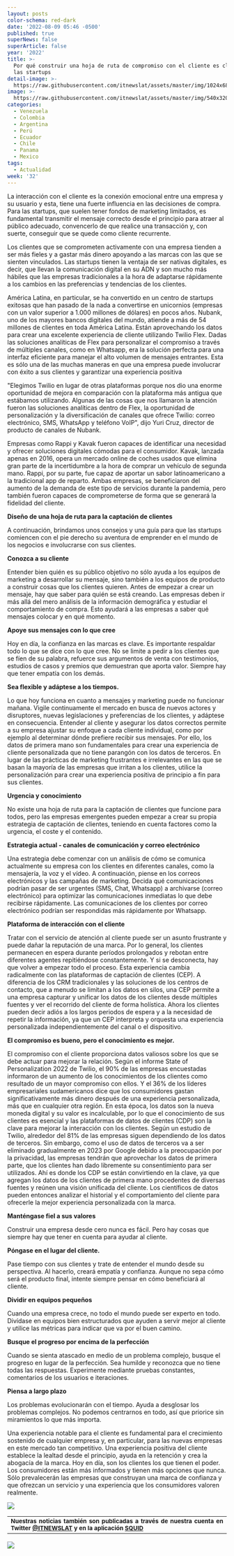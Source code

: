 ```yaml
---
layout: posts
color-schema: red-dark
date: '2022-08-09 05:46 -0500'
published: true
superNews: false
superArticle: false
year: '2022'
title: >-
  Por qué construir una hoja de ruta de compromiso con el cliente es clave para
  las startups
detail-image: >-
  https://raw.githubusercontent.com/itnewslat/assets/master/img/1024x680/Rodrigo-Marinho-g.jpg
image: >-
  https://raw.githubusercontent.com/itnewslat/assets/master/img/540x320/Rodrigo-Marinho-p.jpg
categories:
  - Venezuela
  - Colombia
  - Argentina
  - Perú
  - Ecuador
  - Chile
  - Panama
  - Mexico
tags:
  - Actualidad
week: '32'
---
```

La interacción con el cliente es la conexión emocional entre una empresa y su usuario y esta, tiene una fuerte influencia en las decisiones de compra. Para las startups, que suelen tener fondos de marketing limitados, es fundamental transmitir el mensaje correcto desde el principio para atraer al público adecuado, convencerlo de que realice una transacción y, con suerte, conseguir que se quede como cliente recurrente.
 
Los clientes que se comprometen activamente con una empresa tienden a ser más fieles y a gastar más dinero apoyando a las marcas con las que se sienten vinculados. Las startups tienen la ventaja de ser nativas digitales, es decir, que llevan la comunicación digital en su ADN y son mucho más hábiles que las empresas tradicionales a la hora de adaptarse rápidamente a los cambios en las preferencias y tendencias de los clientes.
 
América Latina, en particular, se ha convertido en un centro de startups exitosas que han pasado de la nada a convertirse en unicornios (empresas con un valor superior a 1.000 millones de dólares) en pocos años. Nubank, uno de los mayores bancos digitales del mundo, atiende a más de 54 millones de clientes en toda América Latina. Están aprovechando los datos para crear una excelente experiencia de cliente utilizando Twilio Flex. Dadas las soluciones analíticas de Flex para personalizar el compromiso a través de múltiples canales, como en Whatsapp, era la solución perfecta para una interfaz eficiente para manejar el alto volumen de mensajes entrantes. Esta es sólo una de las muchas maneras en que una empresa puede involucrar con éxito a sus clientes y garantizar una experiencia positiva
 
"Elegimos Twilio en lugar de otras plataformas porque nos dio una enorme oportunidad de mejora en comparación con la plataforma más antigua que estábamos utilizando. Algunas de las cosas que nos llamaron la atención fueron las soluciones analíticas dentro de Flex, la oportunidad de personalización y la diversificación de canales que ofrece Twilio: correo electrónico, SMS, WhatsApp y teléfono VoIP", dijo Yuri Cruz, director de producto de canales de Nubank.
 
Empresas como Rappi y Kavak fueron capaces de identificar una necesidad y ofrecer soluciones digitales cómodas para el consumidor. Kavak, lanzada apenas en 2016, opera un mercado online de coches usados que elimina gran parte de la incertidumbre a la hora de comprar un vehículo de segunda mano. Rappi, por su parte, fue capaz de aportar un sabor latinoamericano a la tradicional app de reparto. Ambas empresas, se beneficiaron del aumento de la demanda de este tipo de servicios durante la pandemia, pero también fueron capaces de comprometerse de forma que se generará la fidelidad del cliente.
 
**Diseño de una hoja de ruta para la captación de clientes**
 
A continuación, brindamos unos consejos y una guía para que las startups comiencen con el pie derecho su aventura de emprender en el mundo de los negocios e involucrarse con sus clientes.
 
**Conozca a su cliente**

Entender bien quién es su público objetivo no sólo ayuda a los equipos de marketing a desarrollar su mensaje, sino también a los equipos de producto a construir cosas que los clientes quieren.  Antes de empezar a crear un mensaje, hay que saber para quién se está creando.  Las empresas deben ir más allá del mero análisis de la información demográfica y estudiar el comportamiento de compra. Esto ayudará a las empresas a saber qué mensajes colocar y en qué momento.
 
**Apoye sus mensajes con lo que cree**

Hoy en día, la confianza en las marcas es clave. Es importante respaldar todo lo que se dice con lo que cree. No se limite a pedir a los clientes que se fíen de su palabra, refuerce sus argumentos de venta con testimonios, estudios de casos y premios que demuestran que aporta valor. Siempre hay que tener empatía con los demás.
 
**Sea flexible y adáptese a los tiempos.**

Lo que hoy funciona en cuanto a mensajes y marketing puede no funcionar mañana. Vigile continuamente el mercado en busca de nuevos actores y disruptores, nuevas legislaciones y preferencias de los clientes, y adáptese en consecuencia. Entender al cliente y asegurar los datos correctos permite a su empresa ajustar su enfoque a cada cliente individual, como por ejemplo al determinar dónde prefiere recibir sus mensajes. Por ello, los datos de primera mano son fundamentales para crear una experiencia de cliente personalizada que no tiene parangón con los datos de terceros. En lugar de las prácticas de marketing frustrantes e irrelevantes en las que se basan la mayoría de las empresas que irritan a los clientes, utilice la personalización para crear una experiencia positiva de principio a fin para sus clientes.  
 
**Urgencia y conocimiento**
 
No existe una hoja de ruta para la captación de clientes que funcione para todos, pero las empresas emergentes pueden empezar a crear su propia estrategia de captación de clientes, teniendo en cuenta factores como la urgencia, el coste y el contenido. 
 
**Estrategia actual - canales de comunicación y correo electrónico**

Una estrategia debe comenzar con un análisis de cómo se comunica actualmente su empresa con los clientes en diferentes canales, como la mensajería, la voz y el vídeo. A continuación, piense en los correos electrónicos y las campañas de marketing. Decida qué comunicaciones podrían pasar de ser urgentes (SMS, Chat, Whatsapp) a archivarse (correo electrónico) para optimizar las comunicaciones inmediatas lo que debe recibirse rápidamente. Las comunicaciones de los clientes por correo electrónico podrían ser respondidas más rápidamente por Whatsapp.
 
**Plataforma de interacción con el cliente**

Tratar con el servicio de atención al cliente puede ser un asunto frustrante y puede dañar la reputación de una marca. Por lo general, los clientes permanecen en espera durante períodos prolongados y rebotan entre diferentes agentes repitiéndose constantemente. Y si se desconecta, hay que volver a empezar todo el proceso. Esta experiencia cambia radicalmente con las plataformas de captación de clientes (CEP). A diferencia de los CRM tradicionales y las soluciones de los centros de contacto, que a menudo se limitan a los datos en silos, una CEP permite a una empresa capturar y unificar los datos de los clientes desde múltiples fuentes y ver el recorrido del cliente de forma holística.  Ahora los clientes pueden decir adiós a los largos periodos de espera y a la necesidad de repetir la información, ya que un CEP interpreta y orquesta una experiencia personalizada independientemente del canal o el dispositivo.
 
**El compromiso es bueno, pero el conocimiento es mejor.**

El compromiso con el cliente proporciona datos valiosos sobre los que se debe actuar para mejorar la relación. Según el informe State of Personalization 2022 de Twilio, el 90% de las empresas encuestadas informaron de un aumento de los conocimientos de los clientes como resultado de un mayor compromiso con ellos. Y el 36% de los líderes empresariales sudamericanos dice que los consumidores gastan significativamente más dinero después de una experiencia personalizada, más que en cualquier otra región. En esta época, los datos son la nueva moneda digital y su valor es incalculable, por lo que el conocimiento de sus clientes es esencial y las plataformas de datos de clientes (CDP) son la clave para mejorar la interacción con los clientes. Según un estudio de Twilio, alrededor del 81% de las empresas siguen dependiendo de los datos de terceros. Sin embargo, como el uso de datos de terceros va a ser eliminado gradualmente en 2023 por Google debido a la preocupación por la privacidad, las empresas tendrán que aprovechar los datos de primera parte, que los clientes han dado libremente su consentimiento para ser utilizados. Ahí es donde los CDP se están convirtiendo en la clave, ya que agregan los datos de los clientes de primera mano procedentes de diversas fuentes y reúnen una visión unificada del cliente. Los científicos de datos pueden entonces analizar el historial y el comportamiento del cliente para ofrecerle la mejor experiencia personalizada con la marca.
 
**Manténgase fiel a sus valores**
 
Construir una empresa desde cero nunca es fácil. Pero hay cosas que siempre hay que tener en cuenta para ayudar al cliente.
 
**Póngase en el lugar del cliente.**

Pase tiempo con sus clientes y trate de entender el mundo desde su perspectiva. Al hacerlo, creará empatía y confianza. Aunque no sepa cómo será el producto final, intente siempre pensar en cómo beneficiará al cliente.
 
**Dividir en equipos pequeños**

Cuando una empresa crece, no todo el mundo puede ser experto en todo. Divídase en equipos bien estructurados que ayuden a servir mejor al cliente y utilice las métricas para indicar que va por el buen camino.
 
**Busque el progreso por encima de la perfección**

Cuando se sienta atascado en medio de un problema complejo, busque el progreso en lugar de la perfección. Sea humilde y reconozca que no tiene todas las respuestas. Experimente mediante pruebas constantes, comentarios de los usuarios e iteraciones. 

**Piensa a largo plazo**

Los problemas evolucionarán con el tiempo. Ayuda a desglosar los problemas complejos. No podemos centrarnos en todo, así que priorice sin miramientos lo que más importa.
 
Una experiencia notable para el cliente es fundamental para el crecimiento sostenido de cualquier empresa y, en particular, para las nuevas empresas en este mercado tan competitivo. Una experiencia positiva del cliente establece la lealtad desde el principio, ayuda en la retención y crea la abogacía de la marca. Hoy en día, son los clientes los que tienen el poder. Los consumidores están más informados y tienen más opciones que nunca. Sólo prevalecerán las empresas que construyan una marca de confianza y que ofrezcan un servicio y una experiencia que los consumidores valoren realmente.

![](https://raw.githubusercontent.com/itnewslat/assets/master/img/540x320/Rodrigo-Marinho-p.jpg)

<table style="height: 42px;" width="569">
<tbody>
<tr>
<td style="text-align: justify;"><sub><strong>Nuestras noticias también son publicadas a través de nuestra cuenta en Twitter <a href="https://twitter.com/itnewslat?lang=es">@ITNEWSLAT</a> y en la aplicación <a href="https://squidapp.co/en/">SQUID</a></strong></sub></td>
</tr>
</tbody>
</table>

<img src="https://tracker.metricool.com/c3po.jpg?hash=56f88a41e39ab42c063cc51676587a04"/>